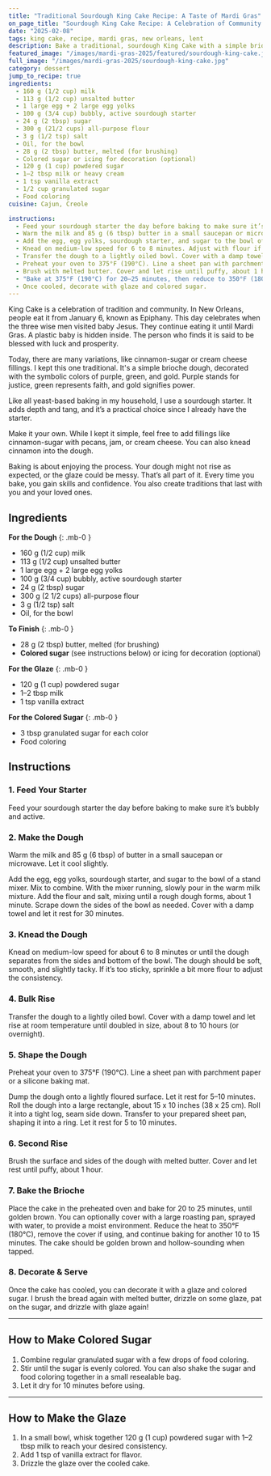 ```yaml
---
title: "Traditional Sourdough King Cake Recipe: A Taste of Mardi Gras"
on_page_title: "Sourdough King Cake Recipe: A Celebration of Community and Tradition"
date: "2025-02-08"
tags: king cake, recipe, mardi gras, new orleans, lent
description: Bake a traditional, sourdough King Cake with a simple brioche dough. Celebrate Mardi Gras with this classic recipe and customize it with your favorite fillings!
featured_image: "/images/mardi-gras-2025/featured/sourdough-king-cake.jpg"
full_image: "/images/mardi-gras-2025/sourdough-king-cake.jpg"
category: dessert
jump_to_recipe: true
ingredients:
  - 160 g (1/2 cup) milk
  - 113 g (1/2 cup) unsalted butter
  - 1 large egg + 2 large egg yolks
  - 100 g (3/4 cup) bubbly, active sourdough starter
  - 24 g (2 tbsp) sugar
  - 300 g (21/2 cups) all-purpose flour
  - 3 g (1/2 tsp) salt
  - Oil, for the bowl
  - 28 g (2 tbsp) butter, melted (for brushing)
  - Colored sugar or icing for decoration (optional)
  - 120 g (1 cup) powdered sugar
  - 1–2 tbsp milk or heavy cream
  - 1 tsp vanilla extract
  - 1/2 cup granulated sugar
  - Food coloring
cuisine: Cajun, Creole

instructions:
  - Feed your sourdough starter the day before baking to make sure it’s bubbly and active.
  - Warm the milk and 85 g (6 tbsp) butter in a small saucepan or microwave. Let cool slightly.
  - Add the egg, egg yolks, sourdough starter, and sugar to the bowl of a stand mixer. Mix to combine. Slowly pour in the warm milk mixture. Add flour and salt, mixing until a rough dough forms. Cover with a damp towel and rest for 30 minutes.
  - Knead on medium-low speed for 6 to 8 minutes. Adjust with flour if too sticky. The dough should be soft, smooth, and slightly tacky.
  - Transfer the dough to a lightly oiled bowl. Cover with a damp towel and let rise at room temperature for 8 to 10 hours (or overnight).
  - Preheat your oven to 375°F (190°C). Line a sheet pan with parchment paper or a silicone mat. Dump the dough onto a lightly floured surface. Let it rest for 5–10 minutes. Roll into a 15 x 10-inch  rectangle. Roll it into a tight log, seam side down, and shape into a ring. Let rest for 10–15 minutes.
  - Brush with melted butter. Cover and let rise until puffy, about 1 hour.
  - "Bake at 375°F (190°C) for 20–25 minutes, then reduce to 350°F (180°C) for 10–15 more minutes. The cake should be golden brown and hollow-sounding when tapped."
  - Once cooled, decorate with glaze and colored sugar.
---
```


King Cake is a celebration of tradition and community. In New Orleans, people eat it from January 6, known as Epiphany. This day celebrates when the three wise men visited baby Jesus. They continue eating it until Mardi Gras. A plastic baby is hidden inside. The person who finds it is said to be blessed with luck and prosperity.

Today, there are many variations, like cinnamon-sugar or cream cheese fillings. I kept this one traditional. It's a simple brioche dough, decorated with the symbolic colors of purple, green, and gold. Purple stands for justice, green represents faith, and gold signifies power.

Like all yeast-based baking in my household, I use a sourdough starter. It adds depth and tang, and it’s a practical choice since I already have the starter.

Make it your own. While I kept it simple, feel free to add fillings like cinnamon-sugar with pecans, jam, or cream cheese. You can also knead cinnamon into the dough.

Baking is about enjoying the process. Your dough might not rise as expected, or the glaze could be messy. That’s all part of it. Every time you bake, you gain skills and confidence. You also create traditions that last with you and your loved ones.

<h2 id="recipe-target">Ingredients</h2>

**For the Dough**
{: .mb-0 }
- 160 g (1/2 cup) milk
- 113 g (1/2 cup) unsalted butter
- 1 large egg + 2 large egg yolks
- 100 g (3/4 cup) bubbly, active sourdough starter
- 24 g (2 tbsp) sugar
- 300 g (2 1/2 cups) all-purpose flour
- 3 g (1/2 tsp) salt
- Oil, for the bowl

**To Finish**
{: .mb-0 }
- 28 g (2 tbsp) butter, melted (for brushing)
- **Colored sugar** (see instructions below) or icing for decoration (optional)

**For the Glaze**
{: .mb-0 }
- 120 g (1 cup) powdered sugar
- 1–2 tbsp milk
- 1 tsp vanilla extract

**For the Colored Sugar**
{: .mb-0 }
- 3 tbsp granulated sugar for each color
- Food coloring

## Instructions

### **1. Feed Your Starter**
Feed your sourdough starter the day before baking to make sure it’s bubbly and active.

### **2. Make the Dough**
Warm the milk and 85 g (6 tbsp) of butter in a small saucepan or microwave. Let it cool slightly.

Add the egg, egg yolks, sourdough starter, and sugar to the bowl of a stand mixer. Mix to combine. With the mixer running, slowly pour in the warm milk mixture. Add the flour and salt, mixing until a rough dough forms, about 1 minute. Scrape down the sides of the bowl as needed. Cover with a damp towel and let it rest for 30 minutes.

### **3. Knead the Dough**
Knead on medium-low speed for about 6 to 8 minutes or until the dough separates from the sides and bottom of the bowl. The dough should be soft, smooth, and slightly tacky. If it’s too sticky, sprinkle a bit more flour to adjust the consistency.

### **4. Bulk Rise**
Transfer the dough to a lightly oiled bowl. Cover with a damp towel and let rise at room temperature until doubled in size, about 8 to 10 hours (or overnight).

### **5. Shape the Dough**
Preheat your oven to 375°F (190°C). Line a sheet pan with parchment paper or a silicone baking mat.

Dump the dough onto a lightly floured surface. Let it rest for 5–10 minutes. Roll the dough into a large rectangle, about 15 x 10 inches (38 x 25 cm). Roll it into a tight log, seam side down. Transfer to your prepared sheet pan, shaping it into a ring. Let it rest for 5 to 10 minutes.

### **6. Second Rise**
Brush the surface and sides of the dough with melted butter. Cover and let rest until puffy, about 1 hour.

### **7. Bake the Brioche**
Place the cake in the preheated oven and bake for 20 to 25 minutes, until golden brown. You can optionally cover with a large roasting pan, sprayed with water, to provide a moist environment. Reduce the heat to 350°F (180°C), remove the cover if using, and continue baking for another 10 to 15 minutes. The cake should be golden brown and hollow-sounding when tapped.

### **8. Decorate & Serve**
Once the cake has cooled, you can decorate it with a glaze and colored sugar. I brush the bread again with melted butter, drizzle on some glaze, pat on the sugar, and drizzle with glaze again!

---

## How to Make Colored Sugar
1. Combine regular granulated sugar with a few drops of food coloring.
2. Stir until the sugar is evenly colored. You can also shake the sugar and food coloring together in a small resealable bag.
3. Let it dry for 10 minutes before using.

---

## How to Make the Glaze
1. In a small bowl, whisk together 120 g (1 cup) powdered sugar with 1–2 tbsp milk to reach your desired consistency.
2. Add 1 tsp of vanilla extract for flavor.
3. Drizzle the glaze over the cooled cake.

